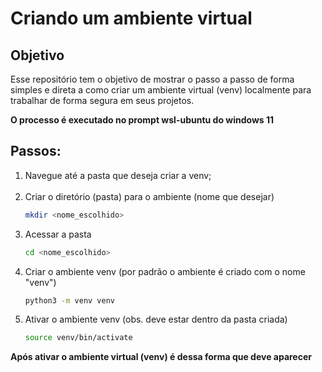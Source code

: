 # Criando um ambiente virtual 
## Objetivo
Esse repositório tem o objetivo de mostrar o passo a passo de forma simples e direta a como criar um ambiente virtual (venv) localmente para trabalhar de forma segura em seus projetos.

**O processo é executado no prompt wsl-ubuntu do windows 11**

## Passos:
1. Navegue até a pasta que deseja criar a venv; <br/><br/>
2. Criar o diretório (pasta) para o ambiente (nome que desejar)
	```bash
	mkdir <nome_escolhido>
	```
 3. Acessar a pasta
	```bash
	cd <nome_escolhido>
	```
 4. Criar o ambiente venv (por padrão o ambiente é criado com o nome "venv")
	```bash
	python3 -m venv venv	
	```
5. Ativar o ambiente venv (obs. deve estar dentro da pasta criada)
	```bash
	source venv/bin/activate
   ```
 **Após ativar o ambiente virtual (venv) é dessa forma que deve aparecer<br/>**
